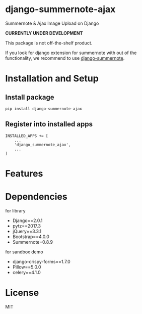# django-summernote-ajax
Summernote & Ajax Image Upload on Django

**CURRENTLY UNDER DEVELOPMENT**

This package is not off-the-shelf product.

If you look for django extension for summernote with out of the functionality, we recommend to use [django-summernote](https://github.com/summernote/django-summernote).

# Installation and Setup
## Install package
```
pip install django-summernote-ajax
```

## Register into installed apps
```
INSTALLED_APPS += [
    ...
    'django_summernote_ajax',
    ...
]
```

# Features

# Dependencies
for library
* Django==2.0.1
* pytz==2017.3
* jQuery==3.3.1
* Bootstrap==4.0.0
* Summernote=0.8.9

for sandbox demo
* django-crispy-forms==1.7.0
* Pillow==5.0.0
* celery==4.1.0

# License
MIT
